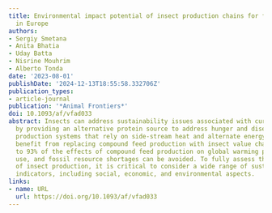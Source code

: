 ```yaml
---
title: Environmental impact potential of insect production chains for food and feed
  in Europe
authors:
- Sergiy Smetana
- Anita Bhatia
- Uday Batta
- Nisrine Mouhrim
- Alberto Tonda
date: '2023-08-01'
publishDate: '2024-12-13T18:55:58.332706Z'
publication_types:
- article-journal
publication: '*Animal Frontiers*'
doi: 10.1093/af/vfad033
abstract: Insects can address sustainability issues associated with current food systems
  by providing an alternative protein source to address hunger and disease. Only the
  production systems that rely on side-stream heat and alternate energy sources may
  benefit from replacing compound feed production with insect value chains. 75% percent
  to 93% of the effects of compound feed production on global warming potential, land
  use, and fossil resource shortages can be avoided. To fully assess the potential
  of insect production, it is critical to consider a wide range of sustainability
  indicators, including social, economic, and environmental aspects.
links:
- name: URL
  url: https://doi.org/10.1093/af/vfad033
---
```

